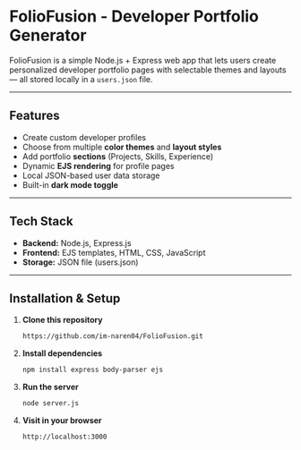 # FolioFusion - Developer Portfolio Generator

FolioFusion is a simple Node.js + Express web app that lets users create personalized developer portfolio pages with selectable themes and layouts — all stored locally in a `users.json` file.

---

## Features

- Create custom developer profiles  
- Choose from multiple **color themes** and **layout styles**
- Add portfolio **sections** (Projects, Skills, Experience)
- Dynamic **EJS rendering** for profile pages
- Local JSON-based user data storage
- Built-in **dark mode toggle**

---

## Tech Stack

- **Backend:** Node.js, Express.js  
- **Frontend:** EJS templates, HTML, CSS, JavaScript  
- **Storage:** JSON file (users.json)

---

## Installation & Setup

1. **Clone this repository**
   ```bash
   https://github.com/im-naren04/FolioFusion.git
2. **Install dependencies**
   ```bash
   npm install express body-parser ejs
3. **Run the server**
   ```bash
   node server.js
4. **Visit in your browser**
   ```bash
   http://localhost:3000

    
